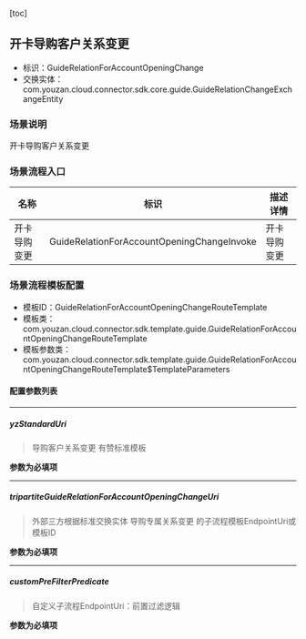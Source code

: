 [toc]

## 开卡导购客户关系变更
- 标识：GuideRelationForAccountOpeningChange
- 交换实体：com.youzan.cloud.connector.sdk.core.guide.GuideRelationChangeExchangeEntity
### 场景说明
开卡导购客户关系变更
### 场景流程入口

名称 | 标识 | 描述详情
---|---|---
开卡导购变更 | GuideRelationForAccountOpeningChangeInvoke | 开卡导购变更

### 场景流程模板配置
- 模板ID：GuideRelationForAccountOpeningChangeRouteTemplate
- 模板类：com.youzan.cloud.connector.sdk.template.guide.GuideRelationForAccountOpeningChangeRouteTemplate
- 模板参数类：com.youzan.cloud.connector.sdk.template.guide.GuideRelationForAccountOpeningChangeRouteTemplate$TemplateParameters

#### 配置参数列表

---
##### yzStandardUri
> 导购客户关系变更 有赞标准模板

**参数为必填项**

---
##### tripartiteGuideRelationForAccountOpeningChangeUri
> 外部三方根据标准交换实体 导购专属关系变更 的子流程模板EndpointUri或模板ID

**参数为必填项**

---
##### customPreFilterPredicate
> 自定义子流程EndpointUri：前置过滤逻辑

**参数为必填项**


